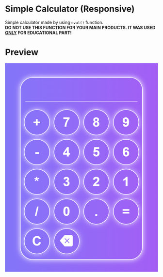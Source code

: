 # Simple Calculator (Responsive)

Simple calculator made by using ```eval()``` function. <br>
<b>DO NOT USE THIS FUNCTION FOR YOUR MAIN PRODUCTS. IT WAS USED <u>ONLY</u> FOR EDUCATIONAL PART!</b>

# Preview

![Calculator Preview](calculator-preview.png)

